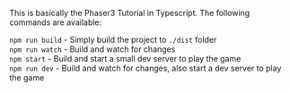 This is basically the Phaser3 Tutorial in Typescript. The following commands are available:

`npm run build` - Simply build the project to `./dist` folder    
`npm run watch` - Build and watch for changes    
`npm start` - Build and start a small dev server to play the game    
`npm run dev` - Build and watch for changes, also start a dev server to play the game    